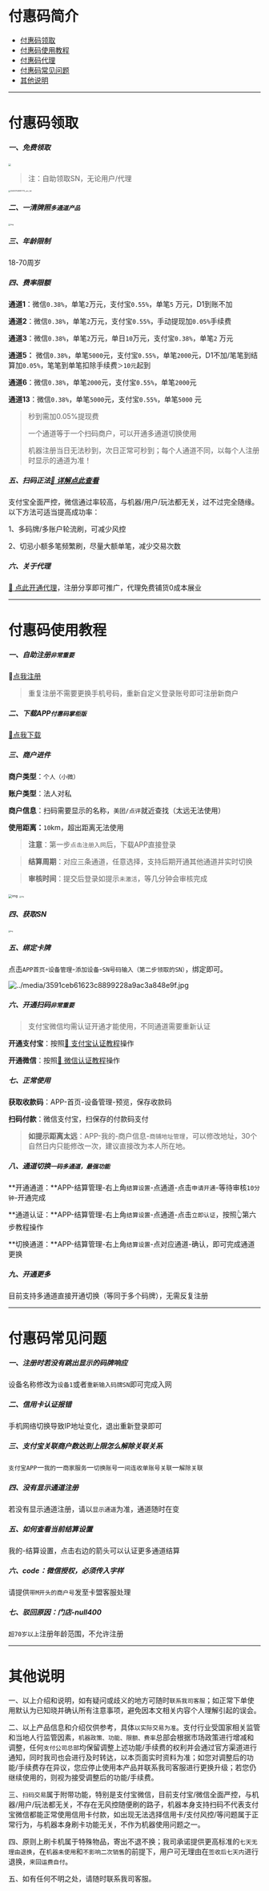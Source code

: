 # 付惠码简介

- [付惠码领取](#付惠码领取)
- [付惠码使用教程](#付惠码使用教程)
- [付惠码代理](agent/fhm.md)
- [付惠码常见问题](#付惠码常见问题)
- [其他说明](#其他说明)

---

# 付惠码领取

##### **一、免费领取**

[<img src="https://cos.zjkmkj.com/media/2024/08/20/76571ee371ccbc819d161316375d323c-2.webp" style="zoom:33%;" />](http://u.zjkm.xyz/X5CJy)

> 注：自助领取SN，无论用户/代理

<img src="https://cos.zjkmkj.com/media/2024/08/20/9cd06d2f1b34510996d74672476e2037-2.webp" alt="32451702887775_.pic_hd" style="zoom:25%;" />

##### 二、一清牌照`多通道产品`

<img src="https://cos.zjkmkj.com/media/2024/08/20/bb75bf7eb1fbe7a504a0b3d48ff924a2-2.webp" alt="img" style="zoom: 25%;" />

##### 三、年龄限制

18-70周岁

##### 四、费率限额

**通道1**：微信`0.38%`，单笔`2`万元，支付宝`0.55%`，单笔`5` 万元，D1到账不加

**通道2**：微信`0.38%`，单笔`2`万元，支付宝`0.55%`，手动提现加`0.05%`手续费

**通道3**：微信`0.38%`，单笔`2`万元，单日`10`万元，支付宝`0.38%`，单笔`2` 万元

**通道5：** 微信`0.38%`，单笔`5000`元，支付宝`0.55%`，单笔`2000`元，D1不加/笔笔到结算加`0.05%`，笔笔到单笔扣除手续费`＞10元`起到

**通道6**：微信`0.38%`，单笔`2000`元，支付宝`0.55%`，单笔`2000`元

**通道13**：微信`0.38%`，单笔`5000`元，支付宝`0.55%`，单笔`5000` 元

> 秒到需加0.05%提现费
>
> 一个通道等于一个扫码商户，可以开通多通道切换使用
>
> 机器注册当日无法秒到，次日正常可秒到；每个人通道不同，以每个人注册时显示的通道为准！

##### 五、扫码正法[:link: 详解点此查看](tool/smxz.md)

支付宝全面严控，微信通过率较高，与机器/用户/玩法都无关，过不过完全随缘。以下方法可适当提高成功率：

1、多码牌/多账户轮流刷，可减少风控

2、切忌小额多笔频繁刷，尽量大额单笔，减少交易次数

##### 六、关于代理

[:link: 点此开通代理](agent/fhm.md)，注册分享即可推广，代理免费铺货0成本展业

---

# 付惠码使用教程

##### 一、自助注册`非常重要`

🔗[点我注册](https://merchh5new.fuhuiba.ltd//#/submitInfo/register?parentId=1736556838021435393&referrer=%E6%B5%99%E6%B1%9F%E5%8D%A1%E7%9B%9F&tenantId=000001&inviteCode=4ZJ8TW&isLink=1&specialFlag=0&deptId=1123598813738675301)

> 重复注册不需要更换手机号码，重新自定义登录账号即可注册新商户

##### **二、下载APP**`付惠码掌柜版`

[:link:点我下载](http://cloud.ipaycloud.cn/app/#/login?&name=fhb&type=merch&tenantId=000001&mode=prod)

##### 三、商户进件

**商户类型**：`个人（小微）`

**账户类型**：法人对私

**商户信息**：扫码需要显示的名称，`美团/点评`就近查找（太远无法使用）

**使用距离：**`10`km，超出距离无法使用

> **注意**：第一步`点击注册入网`后，下载APP直接登录

> **结算周期**：对应三条通道，任意选择，支持后期开通其他通道并实时切换

> **审核时间**：提交后登录如提示`未激活`，等几分钟会审核完成

<img src="https://cos.zjkmkj.com/media/2024/08/20/1bbcc369b1c3d435ef56d8d219f54d1e-2.webp" alt="img" style="zoom: 46%;" />

<img src="https://cos.zjkmkj.com/media/2024/08/20/bc68b49602949a946bc0552a24a9af3c-2.webp" alt="img" style="zoom: 22%;" />

##### 四、获取SN

<img src="https://cos.zjkmkj.com/media/2024/08/20/815176526659ff858649c357568b7537-2.webp" alt="img" style="zoom: 22%;" />

##### 五、绑定卡牌

点击`APP首页`-`设备管理`-`添加设备`-`SN号码输入（第二步领取的SN）`，绑定即可。

![../media/3591ceb61623c8899228a9ac3a848e9f.jpg](https://cos.zjkmkj.com/media/2024/08/20/6507a004ab80f90d4a1b2982e36c821c-2.webp)

##### 六、开通扫码`非常重要`

> 支付宝微信均需认证开通才能使用，不同通道需要重新认证

**开通支付宝**：按照[:link: 支付宝认证教程](tool/zfbrz.md)操作

**开通微信**：按照[:link: 微信认证教程](tool/wxrz.md)操作

##### 七、正常使用

**获取收款码**：APP-首页-设备管理-预览，保存收款码

**扫码付款**：微信支付宝，扫保存的付款码支付

> **如提示距离太远**：APP-我的-商户信息-`商铺地址管理`，可以修改地址，30个自然日内只能修改一次，建议直接改为本人所在地。

##### 八、通道切换`一码多通道，最强功能`

**开通通道：**APP-结算管理-右上角`结算设置`-点通道-点击`申请开通`-等待审核`10分钟`-开通完成

**通道认证：**APP-结算管理-右上角`结算设置`-点通道-点击`立即认证`，按照👆第六步教程操作

**切换通道：**APP-结算管理-右上角`结算设置`-点对应通道-确认，即可完成通道更换

##### 九、开通更多

目前支持多通道直接开通切换（等同于多个码牌），无需反复注册

---

# 付惠码常见问题

##### 一、注册时若没有跳出显示的码牌响应

设备名称修改为`设备1`或者`重新输入码牌SN`即可完成入网

##### 二、信用卡认证报错

手机网络切换导致IP地址变化，退出重新登录即可

##### 三、支付宝关联商户数达到上限怎么解除关联关系

`支付宝APP`一`我的`一`商家服务`一`切换账号`一`间连收单账号关联`一`解除关联`

##### 四、没有显示通道注册

若没有显示通道注册，请以`显示通道`为准，通道随时在变

##### 五、如何查看当前结算设置

我的-结算设置，点击右边的箭头可以认证更多通道结算

##### 六、code：微信授权，必须传入字样

请提供`带M开头的商户号`发至卡盟客服处理

##### 七、驳回原因：门店-null400

`超70岁以上`注册年龄范围，不允许注册

---

# 其他说明

一、以上介绍和说明，如有疑问或歧义的地方可随时`联系我司客服`；如正常下单使用默认为已知晓并确认所有注意事项，避免因本文相关内容个人理解引起的误会。

二、以上产品信息和介绍仅供参考，具体`以实际交易为准`。支付行业受国家相关监管和当地人行监管因素，`机器政策、功能、限额、费率`总部会根据市场政策进行增减和调整，任何`支付公司总部`均保留调整上述功能/手续费的权利并会通过官方渠道进行通知，同时我司也会进行及时转达，以本页面实时资料为准；如您对调整后的功能/手续费存在异议，您应停止使用本产品并联系我司客服进行更换升级；若您仍继续使用的，则视为接受调整后的功能/手续费。

三、`扫码交易`属于附带功能，特别是支付宝微信，目前支付宝/微信全面严控，与机器/用户/玩法都无关，不存在无风控随便刷的路子，机器本身支持扫码不代表支付宝微信都能正常使用信用卡付款，如出现无法选择信用卡/支付风控/等问题属于正常行为，与机器本身刷卡功能无关，不作为机器使用问题之一。

四、原则上刷卡机属于特殊物品，寄出不退不换；我司承诺提供更高标准的`七天无理由退换`，在`机器未使用`和`不影响二次销售`的前提下，用户可无理由在`签收后七天内`进行退换，`来回运费自付`。

五、如有任何不明之处，请随时联系我司客服。
